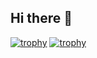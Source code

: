 ## Hi there 👋
[![trophy](https://github-profile-trophy.vercel.app/?username=andyerdene&theme=onedark)](https://github.com/andyerdene/github-profile-trophy)
[![trophy](https://github-profile-trophy.vercel.app/?username=andyerdene)](https://github.com/andyerdene/github-profile-trophy)
<!--
**andyerdene/andyerdene** is a ✨ _special_ ✨ repository because its `README.md` (this file) appears on your GitHub profile.

Here are some ideas to get you started:

- 🔭 I’m currently working on ...
- 🌱 I’m currently learning ...
- 👯 I’m looking to collaborate on ...
- 🤔 I’m looking for help with ...
- 💬 Ask me about ...
- 📫 How to reach me: ...
- 😄 Pronouns: ...
- ⚡ Fun fact: ...
-->
